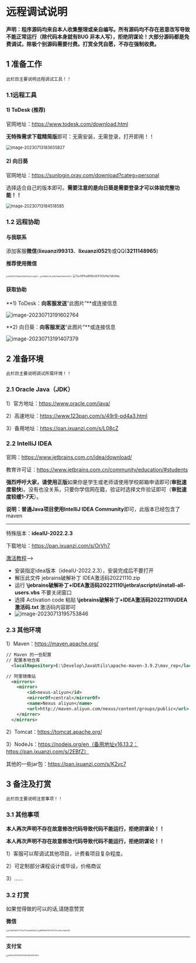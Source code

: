 # 远程调试说明

**声明：程序源码均来自本人收集整理或亲自编写。所有源码均不存在恶意改写导致不能正常运行（除代码本身就有BUG 非本人写），拒绝阴谋论！大部分源码都是免费调试，除极个别源码需要付费。打赏全凭自愿，不存在强制收费。**

## 1 准备工作

`此栏目主要说明远程调试工具！！`

### 1.1远程工具

#### **1) ToDesk (推荐)**

官网地址：https://www.todesk.com/download.html

**无特殊需求下载精简版**即可：无需安装，无需登录，打开即用！！

<img src="https://img.ixuanzi.com/images/typora/image-20230713183655827.png" alt="image-20230713183655827" style="zoom: 80%;" />

#### **2) 向日葵**

官网地址：https://sunlogin.oray.com/download?categ=personal

选择适合自己的版本即可。**需要注意的是向日葵是需要登录才可以体验完整功能！！**

<img src="https://img.ixuanzi.com/images/typora/image-20230713184518585.png" alt="image-20230713184518585" style="zoom: 80%;" />

### 1.2 远程协助

#### 与我联系

添加客服**微信**(**lixuanzi99313**、**lixuanzi0521**)或QQ(**3211148965**)

**推荐使用微信**

<img src="https://img.ixuanzi.com/images/typora/d6d501e117a6ab295d952de4ccaa9c0.jpg" alt="d6d501e117a6ab295d952de4ccaa9c0" style="zoom: 33%;" />    <img src="https://img.ixuanzi.com/images/typora/a4fdbbf21dccb9b79aab094a42e6143.jpg" alt="a4fdbbf21dccb9b79aab094a42e6143" style="zoom:33%;" />    <img src="https://img.ixuanzi.com/images/typora/7ac091fad806e2b1f3f2bf8a7a6e9de.jpg" alt="7ac091fad806e2b1f3f2bf8a7a6e9de" style="zoom:50%;" />

#### **获取协助**

**1) ToDesk：**向客服发送**“此图片”**或连接信息

<img src="https://img.ixuanzi.com/images/typora/image-20230713191602764.png" alt="image-20230713191602764"  />

**2) 向日葵：**向客服发送**“此图片”**或连接信息

![image-20230713191407379](https://img.ixuanzi.com/images/typora/image-20230713191407379.png)



## 2 准备环境

`此栏目主要说明调试所需环境！！`

### 2.1 Oracle Java（JDK）

1）官方地址：https://www.oracle.com/java/

2）高速地址：https://www.123pan.com/s/49r9-pd4a3.html

3）备用地址：https://pan.ixuanzi.com/s/L08cZ

### 2.2 IntelliJ IDEA

官网：https://www.jetbrains.com.cn/idea/download/

教育许可证：https://www.jetbrains.com.cn/community/education/#students

**强烈呼吁大家，请使用正版**如果你是学生或老师请使用学校邮箱申请即可(**审批速度极快**)。没有也没关系，只要你学信网在籍，验证时选择文件验证即可（**审批速度较缓1-7天**）。

**说明：**普通Java项目使用**IntelliJ IDEA Community**即可，此版本已经包含了maven

---

特殊版本：**ideaIU-2022.2.3**

下载地址：https://pan.ixuanzi.com/s/OrVh7

[激活教程](https://www.hereitis.cn/articleDetails/867)-->

- 安装指定idea版本（ideaIU-2022.2.3），安装完成后不要打开
- 解压此文件 jebrains破解补丁 IDEA激活码20221110.zip
- 运行  **\jebrains破解补丁+IDEA激活码20221110\jetbra\scripts\install-all-users.vbs**  不要关闭窗口
- 选择 Activation code 粘贴  **\jebrains破解补丁+IDEA激活码20221110\IDEA激活码.txt**  激活码内容即可
- ![image-20230713195753846](https://img.ixuanzi.com/images/typora/image-20230713195753846.png)

### 2.3 其他环境

1）Maven：https://maven.apache.org/

```xml
// Maven 的一些配置
// 配置本地仓库
  <localRepository>E:\Develop\JavaUtils\apache-maven-3.9.2\mav_rep</localRepository>

// 阿里镜像站
  <mirrors>
    <mirror> 
        <id>nexus-aliyun</id> 
        <mirrorOf>central</mirrorOf> 
        <name>Nexus aliyun</name> 
        <url>http://maven.aliyun.com/nexus/content/groups/public</url> 
    </mirror>
  </mirrors>
```

2）Tomcat：https://tomcat.apache.org/

3）NodeJs：https://nodejs.org/en（备用地址v16.13.2：https://pan.ixuanzi.com/s/2EBfZ）

其他的一些jar包：https://pan.ixuanzi.com/s/K2yc7

## 3 备注及打赏

`此栏目主要说明注意事项！！`

### 3.1 其他事项

**本人再次声明不存在故意修改代码导致代码不能运行，拒绝阴谋论！！**

**本人再次声明不存在故意修改代码导致代码不能运行，拒绝阴谋论！！**

1）客服可以帮调试其他项目，计费看项目复杂程度。

2）可定制部分课程设计或毕设，价格商议

3）......

### 3.2 打赏

如果觉得做的可以的话,请随意赞赏

**微信**

<img src="https://img.ixuanzi.com/images/typora/a012b87a6513776e2715edea80a42e7.jpg" alt="a012b87a6513776e2715edea80a42e7" style="zoom: 33%;" /><img src="https://img.ixuanzi.com/images/typora/8888f8d7403787214cca1eec4ade0d5.jpg" alt="8888f8d7403787214cca1eec4ade0d5" style="zoom: 33%;" />

---

**支付宝**

<img src="https://img.ixuanzi.com/images/typora/a094e258095f6407b187db9266c98c0.jpg" alt="a094e258095f6407b187db9266c98c0" style="zoom: 33%;" />

